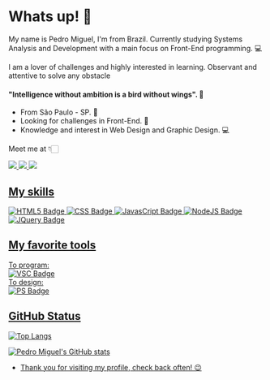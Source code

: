 # Whats up! 👋

My name is Pedro Miguel, I'm from Brazil. Currently studying Systems Analysis and Development with a main focus on Front-End programming. 💻 

I am a lover of challenges and highly interested in learning. Observant and attentive to solve any obstacle

#### "Intelligence without ambition is a bird without wings". 🧠

-  From São Paulo - SP. 📍 
-  Looking for challenges in Front-End. 🏡
- Knowledge and interest in Web Design and Graphic Design. 💻

Meet me at 👇🏻

<a href="https://github.com/pedromgotlib"><img src="https://img.shields.io/badge/GitHub-100000?style=for-the-badge&logo=github&logoColor=white"/> <a href="https://www.linkedin.com/in/pedro-miguel-gotlib-consoli-95b979208/"><img src="https://img.shields.io/badge/LinkedIn-0077B5?style=for-the-badge&logo=linkedin&logoColor=white"/> <a href="https://www.behance.net/pedromgotlib"><img src="https://img.shields.io/badge/-Behance-blue?style=for-the-badge&logo=behance&logoColor=white"/>

## My skills

![HTML5 Badge](https://img.shields.io/badge/HTML5-E34F26?style=for-the-badge&logo=html5&logoColor=white) ![CSS Badge](https://img.shields.io/badge/CSS3-1572B6?style=for-the-badge&logo=css3&logoColor=white) ![JavasCript Badge](https://img.shields.io/badge/JavaScript-F7DF1E?style=for-the-badge&logo=javascript&logoColor=black) ![NodeJS Badge](https://img.shields.io/badge/Node.js-43853D?style=for-the-badge&logo=node.js&logoColor=white) ![JQuery Badge](https://img.shields.io/badge/jQuery-0769AD?style=for-the-badge&logo=jquery&logoColor=white)

## My favorite tools
To program: <br>
![VSC Badge](https://img.shields.io/badge/Visual_Studio_Code-0078D4?style=for-the-badge&logo=visual%20studio%20code&logoColor=white)
<br>
To design: <br>
![PS Badge](https://img.shields.io/badge/Adobe%20Photoshop-00255e?style=for-the-badge&logo=Adobe%20Photoshop&logoColor=white)


## GitHub Status

![Top Langs](https://github-readme-stats.vercel.app/api/top-langs/?username=pedromgotlib&layout=compact)

![Pedro Miguel's GitHub stats](https://github-readme-stats.vercel.app/api?username=pedromgotlib&show_icons=true&theme=radical)


- Thank you for visiting my profile, check back often! 😉
